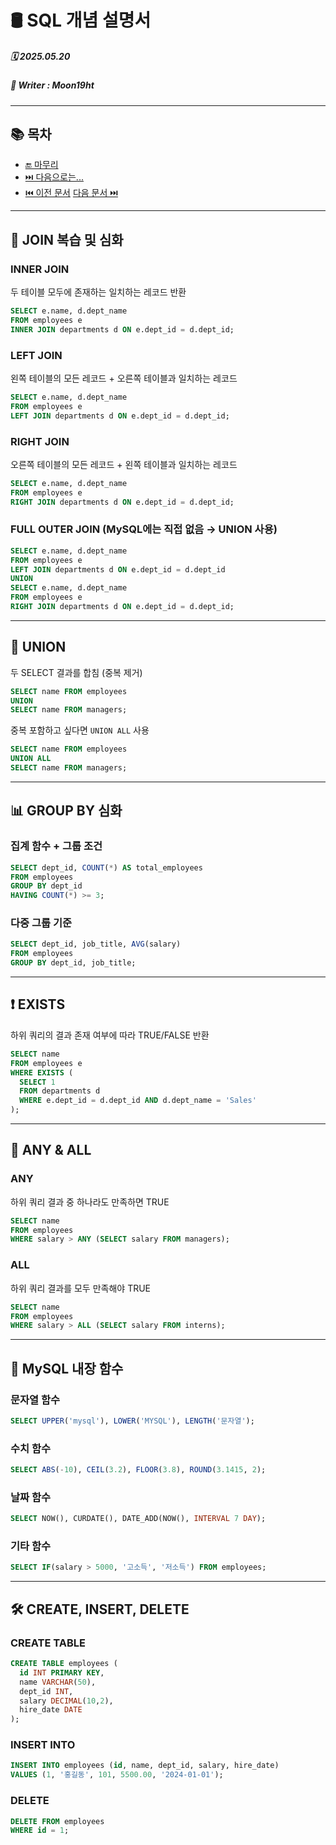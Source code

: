 # 🛢️ SQL 개념 설명서

##### 🗓️ 2025.05.20
##### 📝 Writer : Moon19ht

---

## 📚 목차

- [🔚 마무리](#-마무리)
- [⏭️ 다음으로는...](#️-다음으로는)
- [⏮️ 이전 문서](./0514%20Python정리.md) [다음 문서 ⏭️](./0516%20SQL정리.md)

---

## 🔁 JOIN 복습 및 심화

### INNER JOIN
두 테이블 모두에 존재하는 일치하는 레코드 반환

```sql
SELECT e.name, d.dept_name
FROM employees e
INNER JOIN departments d ON e.dept_id = d.dept_id;
```

### LEFT JOIN
왼쪽 테이블의 모든 레코드 + 오른쪽 테이블과 일치하는 레코드

```sql
SELECT e.name, d.dept_name
FROM employees e
LEFT JOIN departments d ON e.dept_id = d.dept_id;
```

### RIGHT JOIN
오른쪽 테이블의 모든 레코드 + 왼쪽 테이블과 일치하는 레코드

```sql
SELECT e.name, d.dept_name
FROM employees e
RIGHT JOIN departments d ON e.dept_id = d.dept_id;
```

### FULL OUTER JOIN (MySQL에는 직접 없음 → UNION 사용)
```sql
SELECT e.name, d.dept_name
FROM employees e
LEFT JOIN departments d ON e.dept_id = d.dept_id
UNION
SELECT e.name, d.dept_name
FROM employees e
RIGHT JOIN departments d ON e.dept_id = d.dept_id;
```

---

## 🔗 UNION

두 SELECT 결과를 합침 (중복 제거)

```sql
SELECT name FROM employees
UNION
SELECT name FROM managers;
```

중복 포함하고 싶다면 `UNION ALL` 사용

```sql
SELECT name FROM employees
UNION ALL
SELECT name FROM managers;
```

---

## 📊 GROUP BY 심화

### 집계 함수 + 그룹 조건
```sql
SELECT dept_id, COUNT(*) AS total_employees
FROM employees
GROUP BY dept_id
HAVING COUNT(*) >= 3;
```

### 다중 그룹 기준
```sql
SELECT dept_id, job_title, AVG(salary)
FROM employees
GROUP BY dept_id, job_title;
```

---

## ❗ EXISTS

하위 쿼리의 결과 존재 여부에 따라 TRUE/FALSE 반환

```sql
SELECT name
FROM employees e
WHERE EXISTS (
  SELECT 1
  FROM departments d
  WHERE e.dept_id = d.dept_id AND d.dept_name = 'Sales'
);
```

---

## 🔁 ANY & ALL

### ANY
하위 쿼리 결과 중 하나라도 만족하면 TRUE

```sql
SELECT name
FROM employees
WHERE salary > ANY (SELECT salary FROM managers);
```

### ALL
하위 쿼리 결과를 모두 만족해야 TRUE

```sql
SELECT name
FROM employees
WHERE salary > ALL (SELECT salary FROM interns);
```

---

## 🔧 MySQL 내장 함수

### 문자열 함수
```sql
SELECT UPPER('mysql'), LOWER('MYSQL'), LENGTH('문자열');
```

### 수치 함수
```sql
SELECT ABS(-10), CEIL(3.2), FLOOR(3.8), ROUND(3.1415, 2);
```

### 날짜 함수
```sql
SELECT NOW(), CURDATE(), DATE_ADD(NOW(), INTERVAL 7 DAY);
```

### 기타 함수
```sql
SELECT IF(salary > 5000, '고소득', '저소득') FROM employees;
```

---

## 🛠️ CREATE, INSERT, DELETE

### CREATE TABLE
```sql
CREATE TABLE employees (
  id INT PRIMARY KEY,
  name VARCHAR(50),
  dept_id INT,
  salary DECIMAL(10,2),
  hire_date DATE
);
```

### INSERT INTO
```sql
INSERT INTO employees (id, name, dept_id, salary, hire_date)
VALUES (1, '홍길동', 101, 5500.00, '2024-01-01');
```

### DELETE
```sql
DELETE FROM employees
WHERE id = 1;
```
